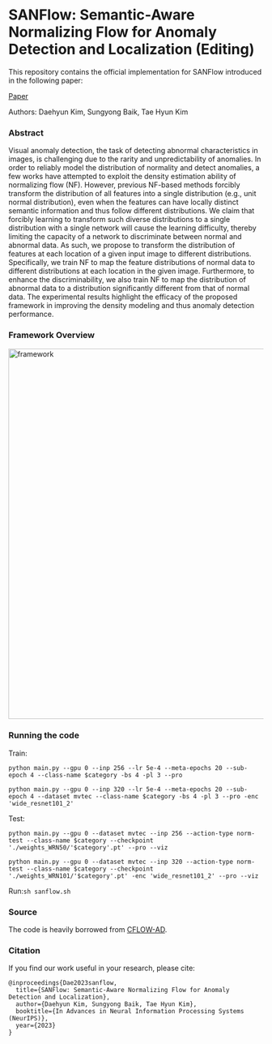 # SANFlow: Semantic-Aware Normalizing Flow for Anomaly Detection and Localization (Editing)

This repository contains the official implementation for SANFlow introduced in the following paper:

[Paper](https://openreview.net/pdf?id=BqZ70BEtuW)

Authors: Daehyun Kim, Sungyong Baik, Tae Hyun Kim

### Abstract
Visual anomaly detection, the task of detecting abnormal characteristics in images, is challenging due to the rarity and unpredictability of anomalies. In order to reliably model the distribution of normality and detect anomalies, a few works have attempted to exploit the density estimation ability of normalizing flow (NF). However, previous NF-based methods forcibly transform the distribution of all features into a single distribution (e.g., unit normal distribution), even when the features can have locally distinct semantic information and thus follow different distributions. We claim that forcibly learning to transform such diverse distributions to a single distribution with a single network will cause the learning difficulty, thereby limiting the capacity of a network to discriminate between normal and abnormal data. As such, we propose to transform the distribution of features at each location of a given input image to different distributions. Specifically, we train NF to map the feature distributions of normal data to different distributions at each location in the given image. Furthermore, to enhance the discriminability, we also train NF to map the distribution of abnormal data to a distribution significantly different from that of normal data. The experimental results highlight the efficacy of the proposed framework in improving the density modeling and thus anomaly detection performance.

### Framework Overview
<img width="731" alt="framework" src="https://github.com/kdhRick2222/SANFlow/assets/62320935/08d581c5-b9cb-48e7-81b3-77e742a8b3ee">

### Running the code

Train:

`python main.py --gpu 0 --inp 256 --lr 5e-4 --meta-epochs 20 --sub-epoch 4 --class-name $category -bs 4 -pl 3 --pro`

`python main.py --gpu 0 --inp 320 --lr 5e-4 --meta-epochs 20 --sub-epoch 4 --dataset mvtec --class-name $category -bs 4 -pl 3 --pro -enc 'wide_resnet101_2'`

Test:

`python main.py --gpu 0 --dataset mvtec --inp 256 --action-type norm-test --class-name $category --checkpoint './weights_WRN50/'$category'.pt' --pro --viz`

`python main.py --gpu 0 --dataset mvtec --inp 320 --action-type norm-test --class-name $category --checkpoint './weights_WRN101/'$category'.pt' -enc 'wide_resnet101_2' --pro --viz`

Run:`sh sanflow.sh`


### Source
The code is heavily borrowed from [CFLOW-AD](https://github.com/gudovskiy/cflow-ad).

### Citation
If you find our work useful in your research, please cite:

```
@inproceedings{Dae2023sanflow,
  title={SANFlow: Semantic-Aware Normalizing Flow for Anomaly Detection and Localization},
  author={Daehyun Kim, Sungyong Baik, Tae Hyun Kim},
  booktitle={In Advances in Neural Information Processing Systems (NeurIPS)},
  year={2023}
}
```

